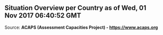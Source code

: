 ## Situation Overview per Country as of Wed, 01 Nov 2017 06:40:52 GMT

Source: **ACAPS (Assessment Capacities Project) - https://www.acaps.org**
